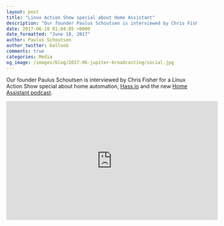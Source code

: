 ```yaml
---
layout: post
title: "Linux Action Show special about Home Assistant"
description: "Our founder Paulus Schoutsen is interviewed by Chris Fisher about home automation, Hass.io and the new Home Assistant podcast."
date: 2017-06-10 01:04:05 +0000
date_formatted: "June 10, 2017"
author: Paulus Schoutsen
author_twitter: balloob
comments: true
categories: Media
og_image: /images/blog/2017-06-jupiter-broadcasting/social.jpg
---
```


Our founder Paulus Schoutsen is interviewed by Chris Fisher for a Linux Action Show special about home automation, [Hass.io] and the new [Home Assistant podcast].

<div class='videoWrapper'>
<iframe width="560" height="315" src="https://www.youtube.com/embed/LQbOtUmITv8" frameborder="0" allowfullscreen></iframe>
</div>

[Hass.io]: https://community.home-assistant.io/t/introducing-hass-io/17296/48
[Home Assistant podcast]: https://hasspodcast.io/
